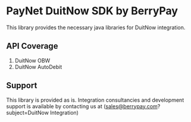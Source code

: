 # PayNet DuitNow SDK by BerryPay

This library provides the necessary java libraries for DuitNow integration.

## API Coverage

1. DuitNow OBW
2. DuitNow AutoDebit

## Support

This library is provided as is. Integration consultancies and development support is available by contacting us at (<sales@berrypay.com>?subject=DuitNow Integration)
